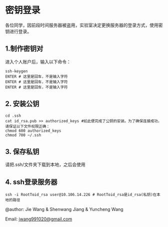 #   密钥登录
各位同学，因前段时间服务器被盗用，实验室决定更换服务器的登录方式，使用密钥进行登录。

## 1.制作密钥对
进入个人账户后，输入以下命令：
~~~shell
ssh-keygen
ENTER # 这里是回车，不是输入字符
ENTER # 这里是回车，不是输入字符
ENTER # 这里是回车，不是输入字符
~~~

## 2. 安装公钥
~~~shell
cd .ssh
cat id_rsa.pub >> authorized_keys #如此便完成了公钥的安装。为了确保连接成功，请保证以下文件权限正确：
chmod 600 authorized_keys
chmod 700 ~/.ssh
~~~

## 3. 保存私钥
请把.ssh/文件夹下载到本地，之后会使用

## 4. ssh登录服务器
~~~shell
ssh -i RootToid_rsa user@10.106.14.226 # RootToid_rsa是id_rsa(私钥)在本地的路径
~~~

@author: Jie Wang & Shenwang Jiang & Yuncheng Wang

Email: jwang991020@gmail.com
